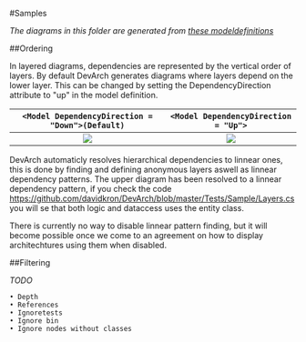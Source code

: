 #Samples

*The diagrams in this folder are generated from
[these modeldefinitions](../Architecture)*

##Ordering

In layered diagrams, dependencies are represented by the vertical order of layers.
By default DevArch generates diagrams where layers depend on the lower layer. This can be changed by setting the DependencyDirection attribute to "up" in the model definition.

```<Model DependencyDirection = "Down">(Default)``` |```<Model DependencyDirection = "Up">```
:---------------:|:----------------------:
![](Layers.png)  |  ![](LayersReverse.png)

DevArch automaticly resolves hierarchical dependencies to linnear ones, this is done by finding and defining anonymous layers aswell as linnear dependency patterns. The upper diagram has been resolved to a linnear dependency pattern, if you check the code https://github.com/davidkron/DevArch/blob/master/Tests/Sample/Layers.cs you will se that both logic and dataccess uses the entity class.

There is currently no way to disable linnear pattern finding, but it will become possible once we come to an agreement on how to display architechtures using them when disabled.

##Filtering

*TODO*

	• Depth
	• References
	• Ignoretests
	• Ignore bin
	• Ignore nodes without classes
